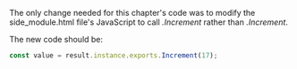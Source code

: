 The only change needed for this chapter's code was to modify the side_module.html file's JavaScript to call _.Increment_ rather than _.Increment_.

The new code should be:

```javascript
const value = result.instance.exports.Increment(17);
```


